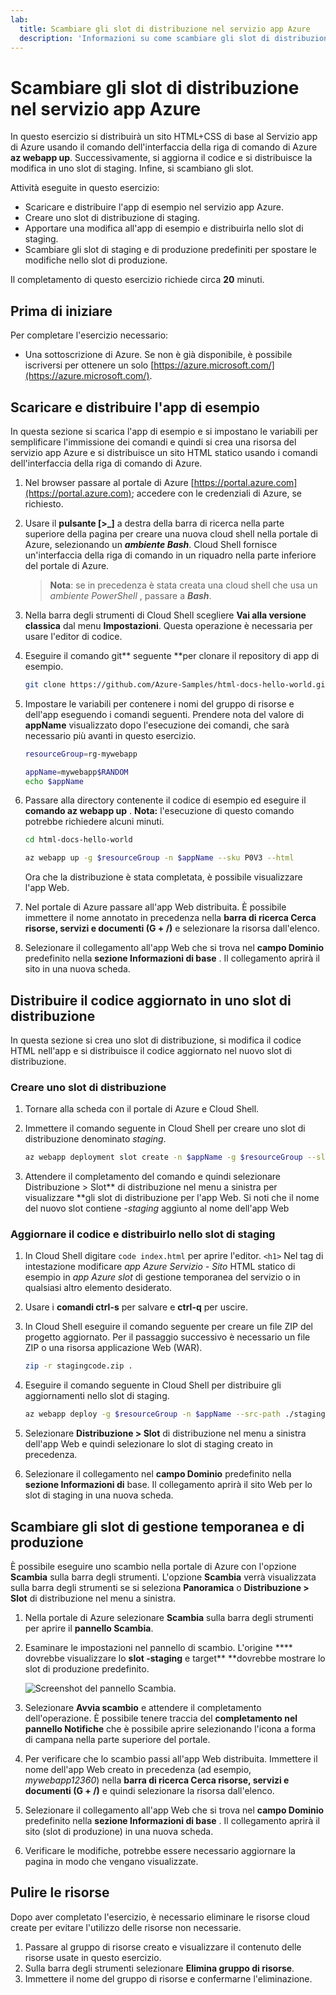 ```yaml
---
lab:
  title: Scambiare gli slot di distribuzione nel servizio app Azure
  description: 'Informazioni su come scambiare gli slot di distribuzione in app Azure Servizio. In questo esercizio si distribuisce una semplice app in servizio app, si apporta una piccola modifica all''app e la si distribuisce in uno slot di staging e infine si scambiano gli slot in modo che l''app aggiornata sia in produzione.'
---
```


# Scambiare gli slot di distribuzione nel servizio app Azure

In questo esercizio si distribuirà un sito HTML+CSS di base al Servizio app di Azure usando il comando dell'interfaccia della riga di comando di Azure **az webapp up**. Successivamente, si aggiorna il codice e si distribuisce la modifica in uno slot di staging. Infine, si scambiano gli slot.

Attività eseguite in questo esercizio:

* Scaricare e distribuire l'app di esempio nel servizio app Azure.
* Creare uno slot di distribuzione di staging.
* Apportare una modifica all'app di esempio e distribuirla nello slot di staging.
* Scambiare gli slot di staging e di produzione predefiniti per spostare le modifiche nello slot di produzione.

Il completamento di questo esercizio richiede circa **20** minuti.

## Prima di iniziare

Per completare l'esercizio necessario:

* Una sottoscrizione di Azure. Se non è già disponibile, è possibile iscriversi per ottenere un solo [https://azure.microsoft.com/](https://azure.microsoft.com/).

## Scaricare e distribuire l'app di esempio

In questa sezione si scarica l'app di esempio e si impostano le variabili per semplificare l'immissione dei comandi e quindi si crea una risorsa del servizio app Azure e si distribuisce un sito HTML statico usando i comandi dell'interfaccia della riga di comando di Azure.

1. Nel browser passare al portale di Azure [https://portal.azure.com](https://portal.azure.com); accedere con le credenziali di Azure, se richiesto.

1. Usare il **pulsante [\>_]** a destra della barra di ricerca nella parte superiore della pagina per creare una nuova cloud shell nella portale di Azure, selezionando un ***ambiente Bash***. Cloud Shell fornisce un'interfaccia della riga di comando in un riquadro nella parte inferiore del portale di Azure.

    > **Nota**: se in precedenza è stata creata una cloud shell che usa un *ambiente PowerShell* , passare a ***Bash***.

1. Nella barra degli strumenti di Cloud Shell scegliere **Vai alla versione classica** dal menu **Impostazioni**. Questa operazione è necessaria per usare l'editor di codice.

1. Eseguire il comando git** seguente **per clonare il repository di app di esempio.

    ```bash
    git clone https://github.com/Azure-Samples/html-docs-hello-world.git
    ```

1. Impostare le variabili per contenere i nomi del gruppo di risorse e dell'app eseguendo i comandi seguenti. Prendere nota del valore di **appName** visualizzato dopo l'esecuzione dei comandi, che sarà necessario più avanti in questo esercizio.

    ```bash
    resourceGroup=rg-mywebapp

    appName=mywebapp$RANDOM
    echo $appName
    ```

1. Passare alla directory contenente il codice di esempio ed eseguire il **comando az webapp up** . **Nota:** l'esecuzione di questo comando potrebbe richiedere alcuni minuti.

    ```bash
    cd html-docs-hello-world

    az webapp up -g $resourceGroup -n $appName --sku P0V3 --html
    ```

    Ora che la distribuzione è stata completata, è possibile visualizzare l'app Web.

1. Nel portale di Azure passare all'app Web distribuita. È possibile immettere il nome annotato in precedenza nella **barra di ricerca Cerca risorse, servizi e documenti (G + /)** e selezionare la risorsa dall'elenco.

1. Selezionare il collegamento all'app Web che si trova nel **campo Dominio** predefinito nella **sezione Informazioni di base** . Il collegamento aprirà il sito in una nuova scheda.

## Distribuire il codice aggiornato in uno slot di distribuzione

In questa sezione si crea uno slot di distribuzione, si modifica il codice HTML nell'app e si distribuisce il codice aggiornato nel nuovo slot di distribuzione.

### Creare uno slot di distribuzione 

1. Tornare alla scheda con il portale di Azure e Cloud Shell.

1. Immettere il comando seguente in Cloud Shell per creare uno slot di distribuzione denominato *staging*.

    ```bash
    az webapp deployment slot create -n $appName -g $resourceGroup --slot staging
    ```

1. Attendere il completamento del comando e quindi selezionare Distribuzione > Slot** di distribuzione nel menu a sinistra per visualizzare **gli slot di distribuzione per l'app Web. Si noti che il nome del nuovo slot contiene *-staging* aggiunto al nome dell'app Web

### Aggiornare il codice e distribuirlo nello slot di staging

1. In Cloud Shell digitare `code index.html` per aprire l'editor. `<h1>` Nel tag di intestazione modificare *app Azure Servizio - Sito* HTML statico di esempio in *app Azure slot* di gestione temporanea del servizio o in qualsiasi altro elemento desiderato.

1. Usare i **comandi ctrl-s** per salvare e **ctrl-q** per uscire.

1. In Cloud Shell eseguire il comando seguente per creare un file ZIP del progetto aggiornato. Per il passaggio successivo è necessario un file ZIP o una risorsa applicazione Web (WAR).

    ```bash
    zip -r stagingcode.zip .
    ```

1. Eseguire il comando seguente in Cloud Shell per distribuire gli aggiornamenti nello slot di staging.

    ```bash
    az webapp deploy -g $resourceGroup -n $appName --src-path ./stagingcode.zip --slot staging
    ```

1. Selezionare **Distribuzione > Slot** di distribuzione nel menu a sinistra dell'app Web e quindi selezionare lo slot di staging creato in precedenza.

1. Selezionare il collegamento nel **campo Dominio** predefinito nella **sezione Informazioni di** base. Il collegamento aprirà il sito Web per lo slot di staging in una nuova scheda.

## Scambiare gli slot di gestione temporanea e di produzione

È possibile eseguire uno scambio nella portale di Azure con l'opzione **Scambia** sulla barra degli strumenti. L'opzione **Scambia** verrà visualizzata sulla barra degli strumenti se si seleziona **Panoramica** o **Distribuzione > Slot** di distribuzione nel menu a sinistra.

1. Nella portale di Azure selezionare **Scambia** sulla barra degli strumenti per aprire il **pannello Scambia**.

1. Esaminare le impostazioni nel pannello di scambio. L'origine **** dovrebbe visualizzare lo **slot -staging** e target** **dovrebbe mostrare lo slot di produzione predefinito.

    ![Screenshot del pannello Scambia.](./media/02/app-service-swap-panel.png)

1. Selezionare **Avvia scambio** e attendere il completamento dell'operazione. È possibile tenere traccia del **completamento nel pannello Notifiche** che è possibile aprire selezionando l'icona a forma di campana nella parte superiore del portale.

1. Per verificare che lo scambio passi all'app Web distribuita. Immettere il nome dell'app Web creato in precedenza (ad esempio, *mywebapp12360*) nella **barra di ricerca Cerca risorse, servizi e documenti (G + /)** e quindi selezionare la risorsa dall'elenco.

1. Selezionare il collegamento all'app Web che si trova nel **campo Dominio** predefinito nella **sezione Informazioni di base** . Il collegamento aprirà il sito (slot di produzione) in una nuova scheda.

1. Verificare le modifiche, potrebbe essere necessario aggiornare la pagina in modo che vengano visualizzate.

## Pulire le risorse

Dopo aver completato l'esercizio, è necessario eliminare le risorse cloud create per evitare l'utilizzo delle risorse non necessarie.

1. Passare al gruppo di risorse creato e visualizzare il contenuto delle risorse usate in questo esercizio.
1. Sulla barra degli strumenti selezionare **Elimina gruppo di risorse**.
1. Immettere il nome del gruppo di risorse e confermarne l'eliminazione.
